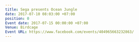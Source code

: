 ```yaml
---
title: Sega presents Ocean Jungle
date: 2017-07-10 08:03:00 +07:00
position: 0
Event date: 2017-07-15 00:00:00 +07:00
Venue: Birdcage
Event URL: https://www.facebook.com/events/404965663232863/
---
```



